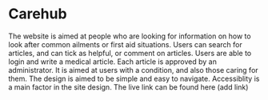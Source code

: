 # Carehub 
The website is aimed at people who are looking for information on how to look after common ailments or first aid situations. 
Users can search for articles, and can tick as helpful, or comment on articles. Users are able to login and write a medical article. Each article is approved by an administrator. It is aimed at users with a condition, and also those caring for them.
The design is aimed to be simple and easy to navigate. Accessiblity is a main factor in the site design. 
The live link can be found here (add link)

